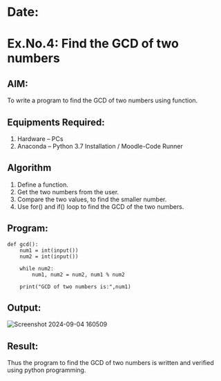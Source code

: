 # Date:
# Ex.No.4: Find the GCD of two numbers

## AIM:
To write a program to find the GCD of two numbers using function.

## Equipments Required:
1. Hardware – PCs
2. Anaconda – Python 3.7 Installation / Moodle-Code Runner

## Algorithm
1. Define a function.
2. Get the two numbers from the user.
3. Compare the two values, to find the smaller number.
4. Use for() and if() loop to find the GCD of the two numbers.

## Program:
```
def gcd():
    num1 = int(input())
    num2 = int(input())
    
    while num2:
        num1, num2 = num2, num1 % num2
    
    print("GCD of two numbers is:",num1)
```

## Output:
![Screenshot 2024-09-04 160509](https://github.com/user-attachments/assets/dced91b3-2f2c-4770-82d4-3902a4a7b6fb)

## Result:
Thus the program to find the GCD of two numbers is written and verified using python programming.

